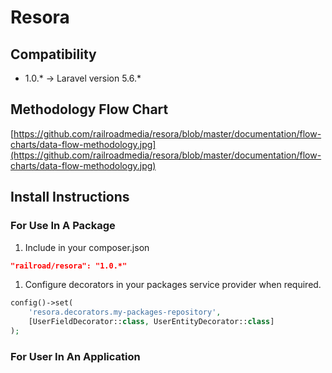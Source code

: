 # Resora
## Compatibility

- 1.0.* -> Laravel version 5.6.*

## Methodology Flow Chart
[https://github.com/railroadmedia/resora/blob/master/documentation/flow-charts/data-flow-methodology.jpg](https://github.com/railroadmedia/resora/blob/master/documentation/flow-charts/data-flow-methodology.jpg)

## Install Instructions

### For Use In A Package

1. Include in your composer.json

```json
"railroad/resora": "1.0.*"
```

1. Configure decorators in your packages service provider when required.

```php
config()->set(
    'resora.decorators.my-packages-repository',
    [UserFieldDecorator::class, UserEntityDecorator::class]
);
```

### For User In An Application